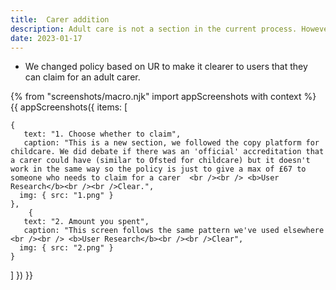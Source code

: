 ```yaml
---
title:  Carer addition
description: Adult care is not a section in the current process. However it seemed unfair to users to allow childcare but not adult care.
date: 2023-01-17
---
```


* We changed policy based on UR to make it clearer to users that they can claim for an adult carer.


<!-- ## User needs

<b>As a prosecuter </b>
I need to find a case<br />

<b>As a prosecuter </b>
I need to do the thing<br /> -->



{% from "screenshots/macro.njk" import appScreenshots with context %}
{{ appScreenshots({
  items: [

    {
       text: "1. Choose whether to claim",
       caption: "This is a new section, we followed the copy platform for childcare. We did debate if there was an 'official' accreditation that a carer could have (similar to Ofsted for childcare) but it doesn't work in the same way so the policy is just to give a max of £67 to someone who needs to claim for a carer  <br /><br /> <b>User Research</b><br /><br />Clear.",
      img: { src: "1.png" }
    },
        {
       text: "2. Amount you spent",
       caption: "This screen follows the same pattern we've used elsewhere  <br /><br /> <b>User Research</b><br /><br />Clear",
      img: { src: "2.png" }
    }
       
        
          
  ]
}) }}



<!-- ## User research -->